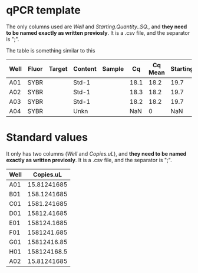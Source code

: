 # qPCR template

The only columns used are _Well_ and _Starting.Quantity..SQ._, and **they need to be named exactly as written previosly**. It is a .csv file, and the separator is ";".

The table is something similar to this

| Well | Fluor | Target | Content | Sample | Cq   | Cq Mean | Starting.Quantity..SQ. | ... |
|------|-------|--------|---------|--------|------|---------|------------------------|-----|
| A01  | SYBR  |        | Std-1   |        | 18.1 | 18.2    | 19.7                   | ... |
| A02  | SYBR  |        | Std-1   |        | 18.3 | 18.2    | 19.7                   | ... |
| A03  | SYBR  |        | Std-1   |        | 18.2 | 18.2    | 19.7                   | ... |
| A04  | SYBR  |        | Unkn    |        | NaN  | 0       | NaN                    | ... |

# Standard values

It only has two columns (_Well_ and _Copies.uL_), and **they need to be named exactly as written previosly**. It is a .csv file, and the separator is ";".

| Well | Copies.uL     |
|------|---------------|
| A01  | 15.81241685   |
| B01  | 158.1241685   |
| C01  | 1581.241685   |
| D01  | 15812.41685   |
| E01  | 158124.1685   |
| F01  | 1581241.685   |
| G01  | 15812416.85   |
| H01  | 158124168.5   |
| A02  | 15.81241685   |
